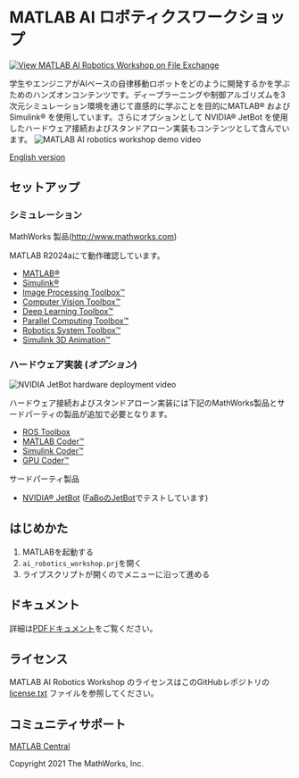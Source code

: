 # MATLAB AI ロボティクスワークショップ

[![View MATLAB AI Robotics Workshop on File Exchange](https://www.mathworks.com/matlabcentral/images/matlab-file-exchange.svg)](https://jp.mathworks.com/matlabcentral/fileexchange/91980-matlab-ai-robotics-workshop)

学生やエンジニアがAIベースの自律移動ロボットをどのように開発するかを学ぶためのハンズオンコンテンツです。ディープラーニングや制御アルゴリズムを3次元シミュレーション環境を通じて直感的に学ぶことを目的にMATLAB&reg; および Simulink&reg; を使用しています。さらにオプションとして NVIDIA&reg; JetBot を使用したハードウェア接続およびスタンドアローン実装もコンテンツとして含んでいます。
![MATLAB AI robotics workshop demo video](doc/matlab_ai_robotics_workshop.gif)

[English version](README.md)

## セットアップ

### シミュレーション

MathWorks 製品(http://www.mathworks.com)

MATLAB R2024aにて動作確認しています。

* [MATLAB&reg;](https://www.mathworks.com/products/matlab.html)
* [Simulink&reg;](https://www.mathworks.com/products/simulink.html)
* [Image Processing Toolbox&trade;](https://www.mathworks.com/products/image.html)
* [Computer Vision Toolbox&trade;](https://www.mathworks.com/products/computer-vision.html)
* [Deep Learning Toolbox&trade;](https://www.mathworks.com/products/deep-learning.html)
* [Parallel Computing Toolbox&trade;](https://www.mathworks.com/products/parallel-computing.html)
* [Robotics System Toolbox&trade;](https://www.mathworks.com/products/robotics.html)
* [Simulink 3D Animation&trade;](https://www.mathworks.com/products/3d-animation.html)

### ハードウェア実装 (*オプション*)

![NVIDIA JetBot hardware deployment video](doc/matlab_ai_robotics_workshop_hardware.gif)

ハードウェア接続およびスタンドアローン実装には下記のMathWorks製品とサードパーティの製品が追加で必要となります。

* [ROS Toolbox](https://www.mathworks.com/products/ros.html)
* [MATLAB Coder&trade;](https://www.mathworks.com/products/matlab-coder.html)
* [Simulink Coder&trade;](https://www.mathworks.com/products/simulink-coder.html)
* [GPU Coder&trade;](https://www.mathworks.com/products/gpu-coder.html)

サードパーティ製品

* [NVIDIA&reg; JetBot](https://www.nvidia.com/en-us/autonomous-machines/embedded-systems/jetbot-ai-robot-kit/) ([FaBoのJetBot](https://www.fabo.store/collections/jetbot/products/jetbot-kit)でテストしています)

## はじめかた

1. MATLABを起動する
2. `ai_robotics_workshop.prj`を開く
3. ライブスクリプトが開くのでメニューに沿って進める

## ドキュメント

詳細は[PDFドキュメント](doc/AI_Robotics_Workshop_jp.pdf)をご覧ください。

## ライセンス

MATLAB AI Robotics Workshop のライセンスはこのGitHubレポジトリの[license.txt](license.txt) ファイルを参照してください。

## コミュニティサポート

[MATLAB Central](https://www.mathworks.com/matlabcentral)

Copyright 2021 The MathWorks, Inc.